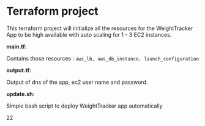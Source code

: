 # Terraform project

This terraform project will initialize all the resources for the WeightTracker App
to be high available with auto scaling for 1 - 3 EC2 instances.



**main.tf:**

Contains those resources : `aws_lb, aws_db_instance, launch_configuration` 

**output.tf:**

Output of dns of the app, ec2 user name and password.

**update.sh:**

Simple bash script to deploy WeightTracker app automatically

22
